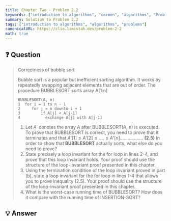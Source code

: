 ```yaml
---
title: Chapter Two - Problem 2.2
keywords: ["introduction to algorithms", "cormen", "algorithms", "Problem 2.2"]
summary: Solution to Problem 2.2
tags: ["introduction to algorithms", "algorithms", "problems"]
canonicalURL: https://clio.limistah.dev/problem-2-2
math: true
---
```


## ❓ Question
<blockquote>


Correctness of bubble sort

Bubble sort is a popular but inefficient sorting algorithm. It works by repeatedly swapping adjacent elements that are out of order. The procedure BUBBLESORT sorts array A[1:n]

```text
BUBBLESORT(A, n)
1  for i = 1 to n - 1
2     for j = n downto i + 1
3         if A[j] < A[j-1]
4           exchange A[j] with A[j-1]
```

1. Let $A'$ denotes the array A after BUBBLESORT(A, n) is executed. To prove that BUBBLESORT is correct, you need to prove that it terminates and that
$A’[1] ≤ A’[2] ≤ …. ≤ A’[n]$……………… **(2.5)**
In order to show that **BUBBLESORT** actually sorts, what else do you need to prove?
2. State precisely a loop invariant for the for loop in lines 2-4, and prove that this loop invariant holds. Your proof should use the structure of the loop-invariant proof presented in this chapter.
3. Using the termination condition of the loop invariant proved in part (b),  state a loop invariant for the for loop in lines 1-4 that allows you to prove inequality (2.5). Your proof should use the structure of the loop-invariant proof presented in this chapter.
4. What is the worst-case running time of BUBBLESORT? How does it compare with the running time of INSERTION-SORT?

</blockquote>


## 💡 Answer

<blockquote>

</blockquote>